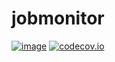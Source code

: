 jobmonitor
==========

[![image](https://secure.travis-ci.org/vicalloy/django-lb-workflow.svg?branch=master)](http://travis-ci.org/vicalloy/django-lb-workflow)
[![codecov.io](https://codecov.io/github/vicalloy/jobmonitor/coverage.svg?branch=master)](https://codecov.io/github/vicalloy/jobmonitor)
